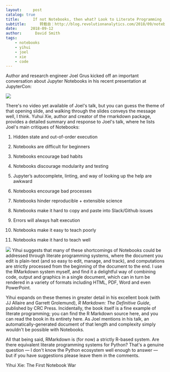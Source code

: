 ```yaml
---
layout:     post
catalog: true
title:      If not Notebooks, then what? Look to Literate Programming
subtitle:      转载自：http://blog.revolutionanalytics.com/2018/09/notebooks-literate-programming.html
date:      2018-09-12
author:      David Smith
tags:
    - notebooks
    - yihui
    - joel
    - xie
    - code
---
```


Author and research engineer Joel Grus kicked off an important conversation about Jupyter Notebooks in his recent presentation at JupyterCon: 

![](http://revolution-computing.typepad.com/.a/6a010534b1db25970b022ad3b0836c200b-800wi)


There's no video yet available of Joel's talk, but you can guess the theme of that opening slide, and walking through the slides conveys the message well, I think. Yuhui Xie, author and creator of the rmarkdown package, provides a detailed summary and response to Joel's talk, where he lists Joel's main critiques of Notebooks: 

1. Hidden state and out-of-order execution

1. Notebooks are difficult for beginners

1. Notebooks encourage bad habits

1. Notebooks discourage modularity and testing

1. Jupyter’s autocomplete, linting, and way of looking up the help are awkward

1. Notebooks encourage bad processes

1. Notebooks hinder reproducible + extensible science

1. Notebooks make it hard to copy and paste into Slack/Github issues

1. Errors will always halt execution

1. Notebooks make it easy to teach poorly

1. Notebooks make it hard to teach well 


![](http://a1.typepad.com/6a0105360ba1c6970c022ad3b086d1200b-200wi)
Yihui suggests that many of these shortcomings of Notebooks could be addressed through literate programming systems, where the document you edit is plain-text (and so easy to edit, manage, and track), and computations are strictly processed from the beginning of the document to the end. I use the RMarkdown system myself, and find it a delightful way of combining code, output and graphics in a single document, which can in turn be rendered in a variety of formats including HTML, PDF, Word and even PowerPoint.

Yihui expands on these themes in greater detail in his excellent book (with JJ Allaire and Garrett Grolemund), *R Markdown: The Definitive Guide*, published by CRC Press. Incidentally, the book itself is a fine example of literate programming; you can find the R Markdown source here, and you can read the book in its entirety here. As Joel mentions in his talk, an automatically-generated document of that length and complexity simply wouldn't be possible with Notebooks.

All that being said, RMarkdown is (for now) a strictly R-based system. Are there equivalent literate programming systems for Python? That's a genuine question — I don't know the Python ecosystem well enough to answer — but if you have suggestions please leave them in the comments.

Yihui Xie: The First Notebook War
